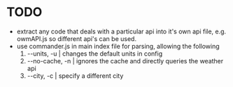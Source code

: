 # TODO

+ extract any code that deals with a particular api into it's own api file, e.g. owmAPI.js so different api's can be used.
+ use commander.js in main index file for parsing, allowing the following 
    1. --units, -u | changes the default units in config 
    2. --no-cache, -n | ignores the cache and directly queries the weather api
    3. --city, -c | specify a different city
